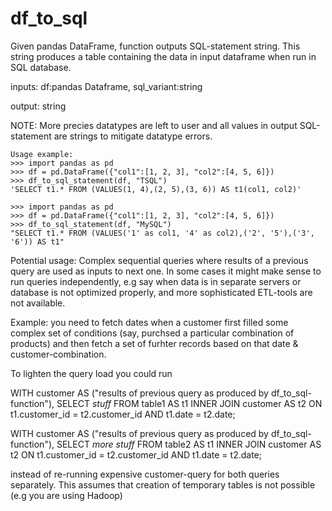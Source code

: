 # df_to_sql

Given pandas DataFrame, function outputs SQL-statement string. This string produces a table containing the data in input dataframe when run in SQL database. 

inputs: 
  df:pandas Dataframe,
  sql_variant:string 

output: 
  string 

NOTE: More precies datatypes are left to user and all values in output SQL-statement are strings to mitigate datatype errors.

    Usage example:
    >>> import pandas as pd
    >>> df = pd.DataFrame({"col1":[1, 2, 3], "col2":[4, 5, 6]})
    >>> df_to_sql_statement(df, "TSQL")
    'SELECT t1.* FROM (VALUES(1, 4),(2, 5),(3, 6)) AS t1(col1, col2)'
    
    >>> import pandas as pd
    >>> df = pd.DataFrame({"col1":[1, 2, 3], "col2":[4, 5, 6]})
    >>> df_to_sql_statement(df, "MySQL")
    "SELECT t1.* FROM (VALUES('1' as col1, '4' as col2),('2', '5'),('3', '6')) AS t1"

Potential usage:
Complex sequential queries where results of a previous query are used as inputs to next one. In some cases it might make sense to run queries independently, e.g say when data is in separate servers or database is not optimized properly, and more sophisticated ETL-tools are not available.

Example: you need to fetch dates when a customer first filled some complex set of conditions (say, purchsed a particular combination of products) and then fetch a set of furhter records based on that date & customer-combination.

To lighten the query load you could run 

WITH
customer AS ("results of previous query as produced by df_to_sql-function"),
SELECT 
  *stuff*
FROM table1 AS t1
INNER JOIN customer AS t2 ON t1.customer_id = t2.customer_id AND t1.date = t2.date;

WITH
customer AS ("results of previous query as produced by df_to_sql-function"),
SELECT 
  *more stuff*
FROM table2 AS t1
INNER JOIN customer AS t2 ON t1.customer_id = t2.customer_id AND t1.date = t2.date;

instead of re-running expensive customer-query for both queries separately. This assumes that creation of temporary tables is not possible (e.g you are using Hadoop)

